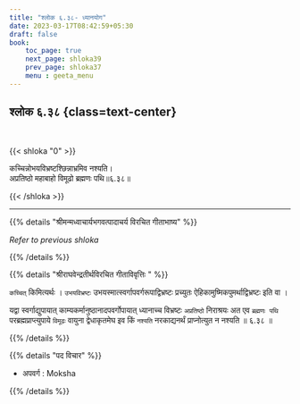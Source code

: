 ```yaml
---
title: "श्लोक ६.३८- ध्यानयोग"
date: 2023-03-17T08:42:59+05:30
draft: false
book:
    toc_page: true
    next_page: shloka39
    prev_page: shloka37
    menu : geeta_menu
---
```




## श्लोक ६.३८ {class=text-center}

<br/>

{{< shloka  "0"  >}}

कच्चिन्नोभयविभ्रष्टश्छिन्नाभ्रमिव नश्यति।  
अप्रतिष्ठो महाबाहो विमूढो ब्रह्मणः पथि॥६.३८॥
 

{{< /shloka >}}

---


{{% details "श्रीमन्मध्वाचार्यभगवत्पादाचर्य विरचित  गीताभाष्य" %}}

*Refer to previous shloka*

{{% /details %}}



{{% details "श्रीराघवेन्द्रतीर्थविरचित गीताविवृत्तिः " %}}


`कच्चित्` किमित्यर्थः । `उभयविभ्रष्टः` उभयस्मात्स्वर्गापवर्गरूपाद्विभ्रष्टः
प्रच्युतः ऐहिकामुष्मिकपुमर्थाद्विभ्रष्टः इति वा ।   

यद्वा स्वर्गाद्युपायात्‌ काम्यकर्मानुष्ठानादपवर्गोपायात्  ध्यानाच्च 
विभ्रष्टः `अप्रतिष्ठो` निराश्रयः अत
एव `ब्रह्मणः पथि` परब्रह्मप्राप्त्युपाये `विमूढः` वायुना द्वेधाकृतमेघ
इव किं `नश्यति` नरकाद्यनर्थं प्राप्नोत्युत न नश्यति ॥ ६.३८ ॥

{{% /details %}}


{{% details "पद विचार" %}}

- अपवर्ग : Moksha

{{% /details %}}
